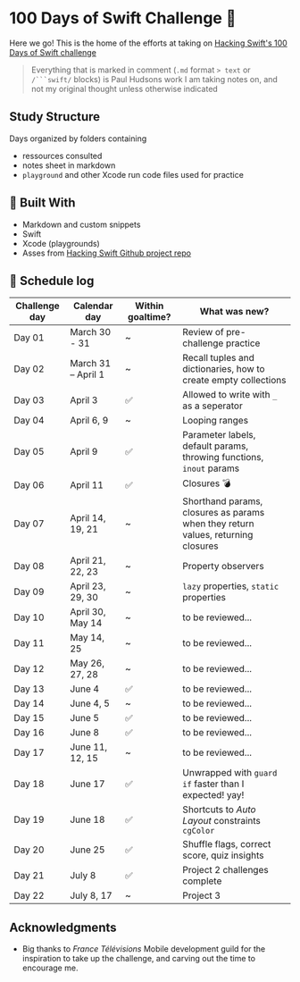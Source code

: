 # 100 Days of Swift Challenge :rocket:

Here we go! This is the home of the efforts at taking on [Hacking Swift's 100 Days of Swift challenge](https://www.hackingwithswift.com/100)
> Everything that is marked in comment (`.md` format `> text` or `/```swift/` blocks) is Paul Hudsons work I am taking notes on, and not my original thought unless otherwise indicated

## Study Structure

Days organized by folders containing
* ressources consulted
* notes sheet in markdown
* `playground` and other Xcode run code files used for practice

## :hammer: Built With
* Markdown and custom snippets
* Swift
* Xcode (playgrounds)
* Asses from [Hacking Swift Github project repo](https://github.com/twostraws/HackingWithSwift/)

## :calendar: Schedule log

| Challenge day | Calendar day | Within goaltime?| What was new? |
|---|---|---|---|
| Day 01 | March 30 - 31 | ~ | Review of pre-challenge practice |
| Day 02 | March 31 – April 1 | ~ | Recall tuples and dictionaries, how to create empty collections |
| Day 03 | April 3 | :white_check_mark: | Allowed to write with `_` as a seperator |
| Day 04 | April 6, 9 | ~ | Looping ranges |
| Day 05 | April 9 | :white_check_mark: | Parameter labels, default params, throwing functions, `inout` params |
| Day 06 | April 11 | :white_check_mark: | Closures :bomb: |
| Day 07 | April 14, 19, 21 | ~ | Shorthand params, closures as params when they return values, returning closures |
| Day 08 | April 21, 22, 23 | ~ | Property observers |
| Day 09 | April 23, 29, 30 | ~ | `lazy` properties, `static` properties |
| Day 10 | April 30, May 14 | ~ | to be reviewed... |
| Day 11 | May 14, 25 | ~ | to be reviewed... |
| Day 12 | May 26, 27, 28 | ~ | to be reviewed... |
| Day 13 | June 4 | :white_check_mark: | to be reviewed... |
| Day 14 | June 4, 5 | ~ | to be reviewed... |
| Day 15 | June 5 | :white_check_mark: | to be reviewed... |
| Day 16 | June 8 | :white_check_mark: | to be reviewed... |
| Day 17 | June 11, 12, 15 | ~ | to be reviewed... |
| Day 18 | June 17 | :white_check_mark: | Unwrapped with `guard if` faster than I expected! yay! |
| Day 19 | June 18 | :white_check_mark: | Shortcuts to _Auto Layout_ constraints `cgColor` |
| Day 20 | June 25 | :white_check_mark: | Shuffle flags, correct score, quiz insights |
| Day 21 | July 8 | :white_check_mark: | Project 2 challenges complete |
| Day 22 | July 8, 17 | ~ | Project 3 |

## Acknowledgments
* Big thanks to *France Télévisions* Mobile development guild for the inspiration to take up the challenge, and carving out the time to encourage me.